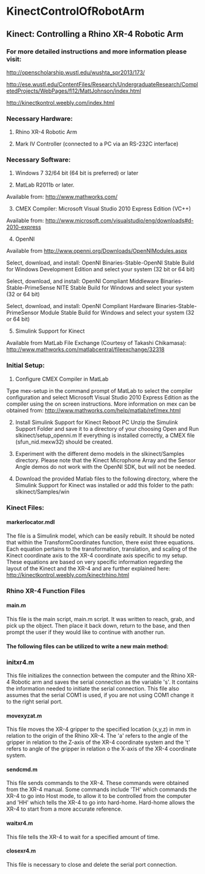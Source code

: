 # KinectControlOfRobotArm

## Kinect: Controlling a Rhino XR-4 Robotic Arm

### For more detailed instructions and more information please visit:

http://openscholarship.wustl.edu/wushta_spr2013/173/

http://ese.wustl.edu/ContentFiles/Research/UndergraduateResearch/CompletedProjects/WebPages/fl12/MattJohnson/index.html

http://kinectkontrol.weebly.com/index.html

### Necessary Hardware:

1. Rhino XR-4 Robotic Arm 

2. Mark IV Controller (connected to a PC via an RS-232C interface)


### Necessary Software: 

1. Windows 7 32/64 bit (64 bit is preferred) or later

2. MatLab R2011b or later.

  Available from: http://www.mathworks.com/
        
3. CMEX Compiler: Microsoft Visual Studio 2010 Express Edition (VC++)

  Available from: http://www.microsoft.com/visualstudio/eng/downloads#d-2010-express

4. OpenNI 

  Available from http://www.openni.org/Downloads/OpenNIModules.aspx
  
  Select, download, and install: OpenNI Binaries-Stable-OpenNI Stable Build for Windows Development Edition and select your system (32 bit or 64 bit)  
  
  Select, download, and install: OpenNI Compliant Middleware Binaries-Stable-PrimeSense NITE Stable Build for Windows and select your system (32 or 64 bit)
  
  Select, download, and install: OpenNI Compliant Hardware Binaries-Stable-PrimeSensor Module Stable Build for Windows and select your system (32 or 64 bit)
        
5. Simulink Support for Kinect

  Available from MatLab File Exchange (Courtesy of Takashi Chikamasa): http://www.mathworks.com/matlabcentral/fileexchange/32318

### Initial Setup:

1. Configure CMEX Compiler in MatLab

  Type mex-setup in the command prompt of MatLab to select the compiler configuration and select Microsoft Visual Studio 2010 Express Edition as the compiler using the on screen instructions. More information on mex can be obtained from: http://www.mathworks.com/help/matlab/ref/mex.html

2. Install Simulink Support for Kinect
        Reboot PC
        Unzip the Simulink Support Folder and save it to a directory of your choosing
        Open and Run slkinect/setup_openni.m
        If everything is installed correctly, a CMEX file (sfun_nid.mexw32) should be created.
3. Experiment with the different demo models in the slkinect/Samples directory. 
        Please note that the Kinect Microphone Array and the Sensor Angle demos do not work with the OpenNI SDK, but will not be needed.

4. Download the provided Matlab files to the following directory, where the Simulink Support for Kinect was installed or add       this folder to the path: slkinect/Samples/win



### Kinect Files: 

#### markerlocator.mdl
The file is a Simulink model, which can be easily rebuilt. It should be noted that within the TransformCoordinates function, there exist three equations. Each equation pertains to the transformation, translation, and scaling of the Kinect coordinate axis to the XR-4 coordinate axis specific to my setup. These equations are based on very specific information regarding the layout of the Kinect and the XR-4 and are further explained here: http://kinectkontrol.weebly.com/kinectrhino.html


### Rhino XR-4 Function Files

#### main.m
This file is the main script, main.m script. It was written to reach, grab, and pick up the object. Then place it back down, return to the base, and then prompt the user if they would like to continue with another run.

#### The following files can be utilized to write a new main method:

### initxr4.m

This file initializes the connection between the computer and the Rhino XR-4 Robotic arm and saves the serial connection as the variable 's'. It contains the information needed to initiate the serial connection. This file also assumes that the serial COM1 is used, if you are not using COM1 change it to the right serial port.

#### movexyzat.m

This file moves the XR-4 gripper to the specified location (x,y,z) in mm in relation to the origin of the Rhino XR-4. The 'a' refers to the angle of the gripper in relation to the Z-axis of the XR-4 coordinate system and the 't' refers to angle of the gripper in relation o the X-axis of the XR-4 coordinate system. 

#### sendcmd.m

This file sends commands to the XR-4. These commands were obtained from the XR-4 manual. Some commands include 'TH' which commands the XR-4 to go into Host mode, to allow it to be controlled from the computer and 'HH' which tells the XR-4 to go into hard-home. Hard-home allows the XR-4 to start from a more accurate reference. 

#### waitxr4.m

This file tells the XR-4 to wait for a specified amount of time.

#### closexr4.m

This file is necessary to close and delete the serial port connection. 






